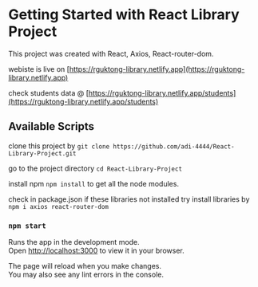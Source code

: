 # Getting Started with React Library Project

This project was created with React, Axios, React-router-dom.

webiste is live on [https://rguktong-library.netlify.app](https://rguktong-library.netlify.app)

check students data @ [https://rguktong-library.netlify.app/students](https://rguktong-library.netlify.app/students)

## Available Scripts

clone this project by `git clone https://github.com/adi-4444/React-Library-Project.git`

go to the project directory `cd React-Library-Project`

install npm `npm install` to get all the node modules.

check in package.json if these libraries not installed try
install libraries by `npm i axios react-router-dom`

### `npm start`

Runs the app in the development mode.\
Open [http://localhost:3000](http://localhost:3000) to view it in your browser.

The page will reload when you make changes.\
You may also see any lint errors in the console.
